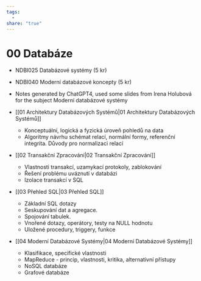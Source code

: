 ```yaml
---
tags:
  - 
share: "true"
---
```


# 00 Databáze

- NDBI025 Databázové systémy (5 kr)
- NDBI040 Moderní databázové koncepty (5 kr)

- Notes generated by ChatGPT4, used some slides from Irena Holubová for the subject Moderní databázové systémy
- [[01 Architektury Databázových Systémů|01 Architektury Databázových Systémů]]
	- Konceptuální, logická a fyzická úroveň pohledů na data
	- Algoritmy návrhu schémat relací, normální formy, referenční integrita. Důvody pro normalizaci relací
- [[02 Transakční Zpracování|02 Transakční Zpracování]]
	- Vlastnosti transakcí, uzamykací protokoly, zablokování
	- Řešení problému uváznutí v databázi
	- Izolace transakcí v SQL
- [[03 Přehled SQL|03 Přehled SQL]]
	- Základní SQL dotazy
	- Seskupování dat a agregace.
	- Spojování tabulek.
	- Vnořené dotazy, operátory, testy na NULL hodnotu
	- Uložené procedury, triggery, funkce
- [[04 Moderní Databázové Systémy|04 Moderní Databázové Systémy]]
	- Klasifikace, specifické vlastnosti
	- MapReduce - princip, vlastnosti, kritika, alternativní přístupy
	- NoSQL databáze
	- Grafové databáze
